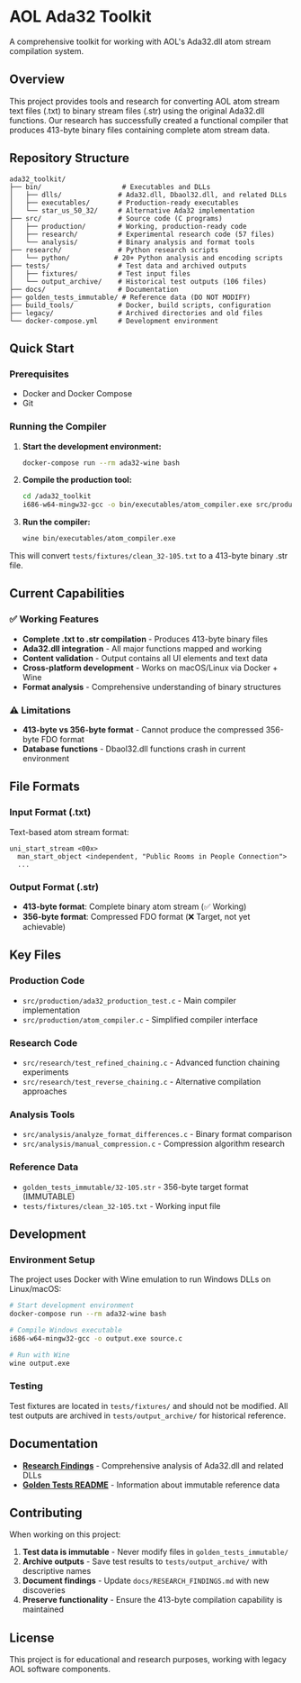 # AOL Ada32 Toolkit

A comprehensive toolkit for working with AOL's Ada32.dll atom stream compilation system.

## Overview

This project provides tools and research for converting AOL atom stream text files (.txt) to binary stream files (.str) using the original Ada32.dll functions. Our research has successfully created a functional compiler that produces 413-byte binary files containing complete atom stream data.

## Repository Structure

```
ada32_toolkit/
├── bin/                    # Executables and DLLs
│   ├── dlls/              # Ada32.dll, Dbaol32.dll, and related DLLs
│   ├── executables/       # Production-ready executables
│   └── star_us_50_32/     # Alternative Ada32 implementation
├── src/                   # Source code (C programs)
│   ├── production/        # Working, production-ready code
│   ├── research/          # Experimental research code (57 files)
│   └── analysis/          # Binary analysis and format tools
├── research/              # Python research scripts
│   └── python/           # 20+ Python analysis and encoding scripts
├── tests/                 # Test data and archived outputs
│   ├── fixtures/          # Test input files
│   └── output_archive/    # Historical test outputs (106 files)
├── docs/                  # Documentation
├── golden_tests_immutable/ # Reference data (DO NOT MODIFY)
├── build_tools/           # Docker, build scripts, configuration
├── legacy/                # Archived directories and old files
└── docker-compose.yml     # Development environment
```

## Quick Start

### Prerequisites
- Docker and Docker Compose
- Git

### Running the Compiler

1. **Start the development environment:**
   ```bash
   docker-compose run --rm ada32-wine bash
   ```

2. **Compile the production tool:**
   ```bash
   cd /ada32_toolkit
   i686-w64-mingw32-gcc -o bin/executables/atom_compiler.exe src/production/ada32_production_test.c
   ```

3. **Run the compiler:**
   ```bash
   wine bin/executables/atom_compiler.exe
   ```

This will convert `tests/fixtures/clean_32-105.txt` to a 413-byte binary .str file.

## Current Capabilities

### ✅ Working Features
- **Complete .txt to .str compilation** - Produces 413-byte binary files
- **Ada32.dll integration** - All major functions mapped and working
- **Content validation** - Output contains all UI elements and text data
- **Cross-platform development** - Works on macOS/Linux via Docker + Wine
- **Format analysis** - Comprehensive understanding of binary structures

### ⚠️ Limitations
- **413-byte vs 356-byte format** - Cannot produce the compressed 356-byte FDO format
- **Database functions** - Dbaol32.dll functions crash in current environment

## File Formats

### Input Format (.txt)
Text-based atom stream format:
```
uni_start_stream <00x>
  man_start_object <independent, "Public Rooms in People Connection">
  ...
```

### Output Format (.str)
- **413-byte format**: Complete binary atom stream (✅ Working)
- **356-byte format**: Compressed FDO format (❌ Target, not yet achievable)

## Key Files

### Production Code
- `src/production/ada32_production_test.c` - Main compiler implementation
- `src/production/atom_compiler.c` - Simplified compiler interface

### Research Code
- `src/research/test_refined_chaining.c` - Advanced function chaining experiments
- `src/research/test_reverse_chaining.c` - Alternative compilation approaches

### Analysis Tools
- `src/analysis/analyze_format_differences.c` - Binary format comparison
- `src/analysis/manual_compression.c` - Compression algorithm research

### Reference Data
- `golden_tests_immutable/32-105.str` - 356-byte target format (IMMUTABLE)
- `tests/fixtures/clean_32-105.txt` - Working input file

## Development

### Environment Setup
The project uses Docker with Wine emulation to run Windows DLLs on Linux/macOS:

```bash
# Start development environment
docker-compose run --rm ada32-wine bash

# Compile Windows executable
i686-w64-mingw32-gcc -o output.exe source.c

# Run with Wine
wine output.exe
```

### Testing
Test fixtures are located in `tests/fixtures/` and should not be modified. All test outputs are archived in `tests/output_archive/` for historical reference.

## Documentation

- **[Research Findings](docs/RESEARCH_FINDINGS.md)** - Comprehensive analysis of Ada32.dll and related DLLs
- **[Golden Tests README](golden_tests_immutable/README.md)** - Information about immutable reference data

## Contributing

When working on this project:

1. **Test data is immutable** - Never modify files in `golden_tests_immutable/`
2. **Archive outputs** - Save test results to `tests/output_archive/` with descriptive names
3. **Document findings** - Update `docs/RESEARCH_FINDINGS.md` with new discoveries
4. **Preserve functionality** - Ensure the 413-byte compilation capability is maintained

## License

This project is for educational and research purposes, working with legacy AOL software components.